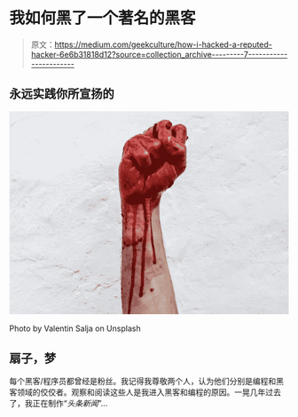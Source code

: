 # 我如何黑了一个著名的黑客

> 原文：<https://medium.com/geekculture/how-i-hacked-a-reputed-hacker-6e6b31818d12?source=collection_archive---------7----------------------->

## 永远实践你所宣扬的

![](img/148ab44893925e5d76c22405ec754a8f.png)

Photo by Valentin Salja on Unsplash

## 扇子，梦

每个黑客/程序员都曾经是粉丝。我记得我尊敬两个人，认为他们分别是编程和黑客领域的佼佼者。观察和阅读这些人是我进入黑客和编程的原因。一晃几年过去了，我正在制作“*头条新闻*”…